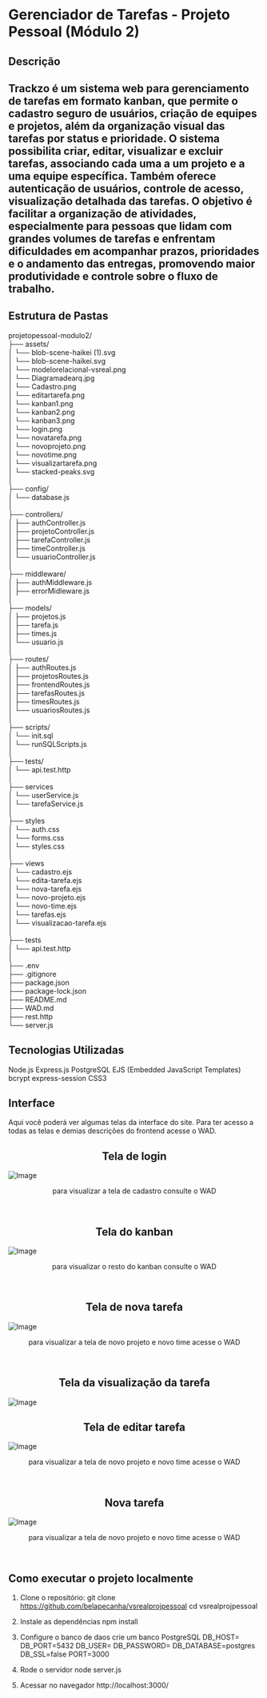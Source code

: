 # Gerenciador de Tarefas - Projeto Pessoal (Módulo 2)

## Descrição
Trackzo é um sistema web para gerenciamento de tarefas em formato kanban, que permite o cadastro seguro de usuários, criação de equipes e projetos, além da organização visual das tarefas por status e prioridade. O sistema possibilita criar, editar, visualizar e excluir tarefas, associando cada uma a um projeto e a uma equipe específica. Também oferece autenticação de usuários, controle de acesso, visualização detalhada das tarefas. O objetivo é facilitar a organização de atividades, especialmente para pessoas que lidam com grandes volumes de tarefas e enfrentam dificuldades em acompanhar prazos, prioridades e o andamento das entregas, promovendo maior produtividade e controle sobre o fluxo de trabalho.
---

## Estrutura de Pastas<br>
projetopessoal-modulo2/<br>
├── assets/<br>
│    └── blob-scene-haikei (1).svg<br>
│    └── blob-scene-haikei.svg<br>
│    └── modelorelacional-vsreal.png<br>
│    └── Diagramadearq.jpg<br>
│    └── Cadastro.png<br>
│    └── editartarefa.png<br>
│    └── kanban1.png<br>
│    └── kanban2.png<br>
│    └── kanban3.png<br>
│    └── login.png<br>
│    └── novatarefa.png<br>
│    └── novoprojeto.png<br>
│    └── novotime.png<br>
│    └── visualizartarefa.png<br>
│    └── stacked-peaks.svg<br>
│<br>
├── config/<br>
│    └── database.js<br>
│<br>
├── controllers/<br>
│    ├── authController.js<br>
│    ├── projetoController.js<br>
│    ├── tarefaController.js<br>
│    ├── timeController.js<br>
│    └── usuarioController.js<br>
│<br>
├── middleware/<br>
│    ├── authMiddleware.js<br>
│    ├── errorMidleware.js<br>
│<br>
├── models/<br>
│    ├── projetos.js<br>
│    ├── tarefa.js<br>
│    ├── times.js<br>
│    └── usuario.js<br>
│<br>
├── routes/<br>
│    ├── authRoutes.js<br>
│    ├── projetosRoutes.js<br>
│    ├── frontendRoutes.js<br>
│    ├── tarefasRoutes.js<br>
│    ├── timesRoutes.js<br>
│    └── usuariosRoutes.js<br>
│<br>
├── scripts/<br>
│    └── init.sql<br>
│    └── runSQLScripts.js<br>
│<br>
├── tests/<br>
│    └── api.test.http<br>
│<br>
├── services<br>
│    └── userService.js<br>
│    └── tarefaService.js<br>
│<br>
├── styles<br>
│    └── auth.css<br>
│    └── forms.css<br>
│    └── styles.css<br>
│<br>
├── views<br>
│    └── cadastro.ejs<br>
│    └── edita-tarefa.ejs<br>
│    └── nova-tarefa.ejs<br>
│    └── novo-projeto.ejs<br>
│    └── novo-time.ejs<br>
│    └── tarefas.ejs<br>
│    └── visualizacao-tarefa.ejs<br>
│<br>
├── tests<br>
│    └── api.test.http<br>
│<br>
├── .env<br>
├── .gitignore<br>
├── package.json<br>
├── package-lock.json<br>
├── README.md<br>
├── WAD.md<br>
├── rest.http<br>
└── server.js<br>

## Tecnologias Utilizadas
Node.js
Express.js
PostgreSQL
EJS (Embedded JavaScript Templates)
bcrypt
express-session
CSS3

## Interface
Aqui você poderá ver algumas telas da interface do site. Para ter acesso a todas as telas e demias descrições do frontend acesse o WAD.<br>
<h2 align = "center"> Tela de login</h2>

![Image](./assets/login.png)<br>
<p align = "center">para visualizar a tela de cadastro consulte o WAD</p><br>

<h2 align = "center"> Tela do kanban </h2>

![Image](./assets/kanban1.png)
<p align = "center">para visualizar o resto do kanban consulte o WAD</p><br>

<h2 align = "center"> Tela de nova tarefa</h2>

![Image](./assets/novatarefa.png)
<p align = "center">para visualizar a tela de novo projeto e novo time acesse o WAD</p><br>

<h2 align = "center"> Tela da visualização da tarefa</h2>

![Image](./assets/visualizartarefa.png)<br>

<h2 align = "center"> Tela de editar tarefa</h2>

![Image](./assets/editartarefa.png)
<p align = "center">para visualizar a tela de novo projeto e novo time acesse o WAD</p><br>

<h2 align = "center"> Nova tarefa</h2>

![Image](./assets/novatarefa.png)
<p align = "center">para visualizar a tela de novo projeto e novo time acesse o WAD</p><br>


## Como executar o projeto localmente
1. Clone o repositório:
git clone https://github.com/belapecanha/vsrealprojpessoal
cd vsrealprojpessoal

2. Instale as dependências
npm install

3. Configure o banco de daos
crie um banco PostgreSQL
DB_HOST= 
DB_PORT=5432
DB_USER= 
DB_PASSWORD=
DB_DATABASE=postgres
DB_SSL=false
PORT=3000

4. Rode o servidor
node server.js

5. Acessar no navegador
http://localhost:3000/




